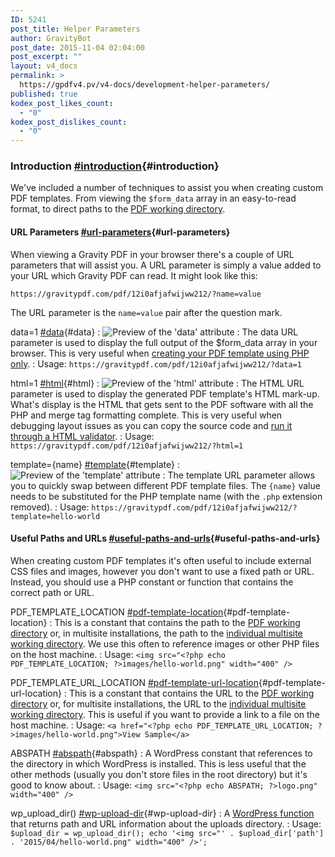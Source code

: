 ```yaml
---
ID: 5241
post_title: Helper Parameters
author: GravityBot
post_date: 2015-11-04 02:04:00
post_excerpt: ""
layout: v4_docs
permalink: >
  https://gpdfv4.pv/v4-docs/development-helper-parameters/
published: true
kodex_post_likes_count:
  - "0"
kodex_post_dislikes_count:
  - "0"
---
```

### Introduction [#introduction](#introduction){#introduction}

We've included a number of techniques to assist you when creating custom PDF templates. From viewing the `$form_data` array in an easy-to-read format, to direct paths to the [PDF working directory](https://gpdfv4.pv/v4-docs/developer-first-custom-pdf/#working-directory).

#### URL Parameters [#url-parameters](#url-parameters){#url-parameters}

When viewing a Gravity PDF in your browser there's a couple of URL parameters that will assist you. A URL parameter is simply a value added to your URL which Gravity PDF can read. It might look like this:

```
https://gravitypdf.com/pdf/12i0afjafwijww212/?name=value
```

The URL parameter is the `name=value` pair after the question mark. 

data=1 [#data](#data){#data}
:    ![Preview of the 'data' attribute](https://gpdfv4.pv/app/uploads/2015/11/data.png)
:    The data URL parameter is used to display the full output of the $form_data array in your browser. This is very useful when [creating your PDF template using PHP only](https://gpdfv4.pv/v4-docs/developer-php-form-data-array/).
:    Usage: `https://gravitypdf.com/pdf/12i0afjafwijww212/?data=1`

html=1 [#html](#html){#html}
:    ![Preview of the 'html' attribute](https://gpdfv4.pv/app/uploads/2015/11/html.png)
:    The HTML URL parameter is used to display the generated PDF template's HTML mark-up. What's display is the HTML that gets sent to the PDF software with all the PHP and merge tag formatting complete. This is very useful when debugging layout issues as you can copy the source code and [run it through a HTML validator](https://validator.w3.org/). 
:    Usage: `https://gravitypdf.com/pdf/12i0afjafwijww212/?html=1`

template={name} [#template](#template){#template}
:    ![Preview of the 'template' attribute](https://gpdfv4.pv/app/uploads/2015/11/template.png)
:    The template URL parameter allows you to quickly swap between different PDF template files. The `{name}` value needs to be substituted for the PHP template name (with the `.php` extension removed).
:    Usage: `https://gravitypdf.com/pdf/12i0afjafwijww212/?template=hello-world`

#### Useful Paths and URLs [#useful-paths-and-urls](#useful-paths-and-urls){#useful-paths-and-urls}

When creating custom PDF templates it's often useful to include external CSS files and images, however you don't want to use a fixed path or URL. Instead, you should use a PHP constant or function that contains the correct path or URL. 

PDF_TEMPLATE_LOCATION [#pdf-template-location](#pdf-template-location){#pdf-template-location}
:    This is a constant that contains the path to the [PDF working directory](https://gpdfv4.pv/v4-docs/developer-first-custom-pdf/#working-directory) or, in multisite installations, the path to the [individual multisite working directory](https://gpdfv4.pv/v4-docs/developer-first-custom-pdf/#multisite-structure). We use this often to reference images or other PHP files on the host machine. 
:    Usage: `<img src="<?php echo PDF_TEMPLATE_LOCATION; ?>images/hello-world.png" width="400" />`

PDF_TEMPLATE_URL_LOCATION [#pdf-template-url-location](#pdf-template-url-location){#pdf-template-url-location}
:    This is a constant that contains the URL to the [PDF working directory](https://gpdfv4.pv/v4-docs/developer-first-custom-pdf/#working-directory) or, for multisite installations, the URL to the [individual multisite working directory](https://gpdfv4.pv/v4-docs/developer-first-custom-pdf/#multisite-structure). This is useful if you want to provide a link to a file on the host machine.
:    Usage: `<a href="<?php echo PDF_TEMPLATE_URL_LOCATION; ?>images/hello-world.png">View Sample</a>`

ABSPATH [#abspath](#abspath){#abspath}
:    A WordPress constant that references to the directory in which WordPress is installed. This is less useful that the other methods (usually you don't store files in the root directory) but it's good to know about.
:    Usage: `<img src="<?php echo ABSPATH; ?>logo.png" width="400" />`

wp_upload_dir() [#wp-upload-dir](#wp-upload-dir){#wp-upload-dir}
:    A [WordPress function](https://codex.wordpress.org/Function_Reference/wp_upload_dir) that returns path and URL information about the uploads directory. 
:    Usage:
     ```
     $upload_dir = wp_upload_dir();
     echo '<img src="' . $upload_dir['path'] . '2015/04/hello-world.png" width="400" />';
     ```